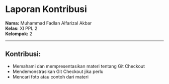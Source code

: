 # Laporan Kontribusi

**Nama:** Muhammad Fadlan Alfarizal Akbar  
**Kelas:** XI PPL 2  
**Kelompok:** 2

---

## Kontribusi:
- Memahami dan mempresentasikan materi tentang Git Checkout  
- Mendemonstrasikan Git Checkout jika perlu  
- Mencari foto atau contoh dari materi
